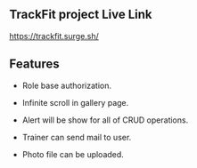 ## TrackFit project Live Link

https://trackfit.surge.sh/


## Features

- Role base authorization.

- Infinite scroll in gallery page.

- Alert will be show for all of CRUD operations.

- Trainer can send mail to user.

- Photo file can be uploaded.

